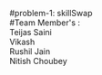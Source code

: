 #problem-1: skillSwap <br/>
#Team Member's :  <br/>
      Teijas Saini <br/>
      Vikash <br/>
      Rushil Jain <br/>
      Nitish Choubey <br/>

      

